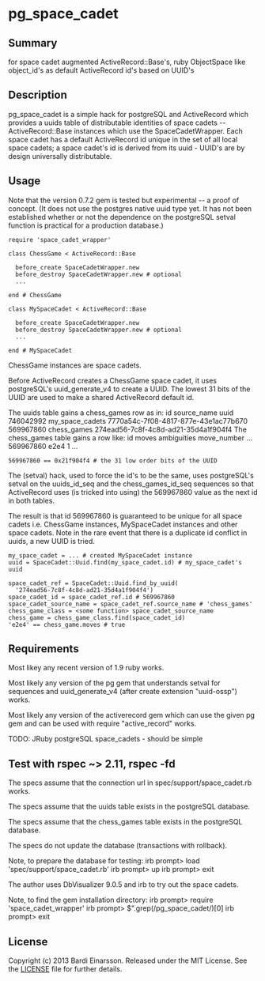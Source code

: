 pg\_space\_cadet
================

## Summary

for space cadet augmented ActiveRecord::Base's, ruby ObjectSpace like object\_id's as default ActiveRecord id's based on UUID's

## Description

pg\_space\_cadet is a simple hack for postgreSQL and ActiveRecord which provides a uuids table of distributable identities of space cadets -- ActiveRecord::Base instances which use the SpaceCadetWrapper. Each space cadet has a default ActiveRecord id unique in the set of all local space cadets; a space cadet's id is derived from its uuid - UUID's are by design universally distributable.

## Usage

Note that the version 0.7.2 gem is tested but experimental -- a proof of concept. (It does not use the postgres native uuid type yet. It has not been established whether or not the dependence on the postgreSQL setval function is practical for a production database.)

    require 'space_cadet_wrapper'

    class ChessGame < ActiveRecord::Base
    
      before_create SpaceCadetWrapper.new
      before_destroy SpaceCadetWrapper.new # optional
      ...

    end # ChessGame

    class MySpaceCadet < ActiveRecord::Base
    
      before_create SpaceCadetWrapper.new
      before_destroy SpaceCadetWrapper.new # optional
      ...
    
    end # MySpaceCadet

ChessGame instances are space cadets.

Before ActiveRecord creates a ChessGame space cadet, it uses postgreSQL's uuid\_generate\_v4 to create a UUID. The lowest 31 bits of the UUID are used to make a shared ActiveRecord default id.

The uuids table gains a chess\_games row as in:
    id           source_name        uuid
    746042992    my_space_cadets    7770a54c-7f08-4817-877e-43e1ac77b670
    569967860    chess_games        274ead56-7c8f-4c8d-ad21-35d4a1f904f4
The chess\_games table gains a row like:
    id           moves    ambiguities    move_number    ...
    569967860    e2e4                    1              ...

    569967860 == 0x21f904f4 # the 31 low order bits of the UUID

The (setval) hack, used to force the id's to be the same, uses postgreSQL's setval on the uuids\_id\_seq and the chess\_games\_id\_seq sequences so that ActiveRecord uses (is tricked into using) the 569967860 value as the next id in both tables.

The result is that id 569967860 is guaranteed to be unique for all space cadets i.e. ChessGame instances, MySpaceCadet instances and other space cadets. Note in the rare event that there is a duplicate id conflict in uuids, a new UUID is tried.

    my_space_cadet = ... # created MySpaceCadet instance
    uuid = SpaceCadet::Uuid.find(my_space_cadet.id) # my_space_cadet's uuid

    space_cadet_ref = SpaceCadet::Uuid.find_by_uuid(
      '274ead56-7c8f-4c8d-ad21-35d4a1f904f4')
    space_cadet_id = space_cadet_ref.id # 569967860
    space_cadet_source_name = space_cadet_ref.source_name # 'chess_games'
    chess_game_class = <some function> space_cadet_source_name
    chess_game = chess_game_class.find(space_cadet_id) 
    'e2e4' == chess_game.moves # true

## Requirements

Most likey any recent version of 1.9 ruby works.

Most likely any version of the pg gem that understands setval for sequences and uuid\_generate\_v4 (after create extension "uuid-ossp") works.

Most likely any version of the activerecord gem which can use the given pg gem and can be used with require "active\_record" works.

TODO: JRuby postgreSQL space\_cadets - should be simple 

## Test with rspec ~> 2.11, rspec -fd

The specs assume that the connection url in spec/support/space\_cadet.rb works.

The specs assume that the uuids table exists in the postgreSQL database.

The specs assume that the chess\_games table exists in the postgreSQL database.

The specs do not update the database (transactions with rollback).

Note, to prepare the database for testing:
    irb prompt> load 'spec/support/space_cadet.rb'
    irb prompt> up
    irb prompt> exit

The author uses DbVisualizer 9.0.5 and irb to try out the space cadets.

Note, to find the gem installation directory:
    irb prompt> require 'space_cadet_wrapper'
    irb prompt> $".grep(/pg_space_cadet/)[0]
    irb prompt> exit

## License

Copyright (c) 2013 Bardi Einarsson. Released under the MIT License.  See the [LICENSE][license] file for further details.

[license]: https://github.com/bardibardi/pg_space_cadet/blob/master/LICENSE.md

